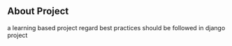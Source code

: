 ## About Project 
a learning based project regard best practices should be followed in django project 

